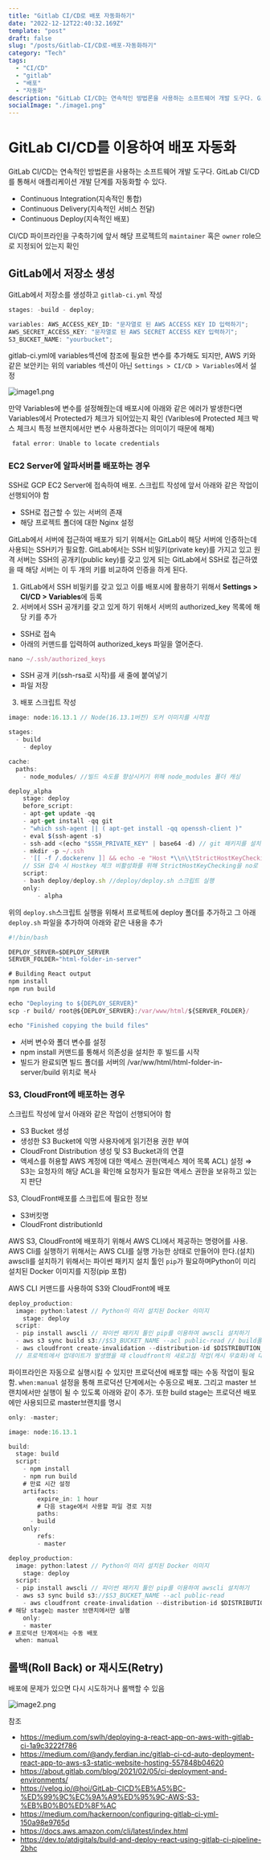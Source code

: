 ```yaml
---
title: "Gitlab CI/CD로 배포 자동화하기"
date: "2022-12-12T22:40:32.169Z"
template: "post"
draft: false
slug: "/posts/Gitlab-CI/CD로-배포-자동화하기"
category: "Tech"
tags:
  - "CI/CD"
  - "gitlab"
  - "배포"
  - "자동화"
description: "GitLab CI/CD는 연속적인 방법론을 사용하는 소프트웨어 개발 도구다. GitLab CI/CD를 통해서 애플리케이션 개발 단계를 자동화할 수 있다."
socialImage: "./image1.png"
---
```


# GitLab CI/CD를 이용하여 배포 자동화

GitLab CI/CD는 연속적인 방법론을 사용하는 소프트웨어 개발 도구다. GitLab CI/CD를 통해서 애플리케이션 개발 단계를 자동화할 수 있다.

- Continuous Integration(지속적인 통합)
- Continuous Delivery(지속적인 서비스 전달)
- Continuous Deploy(지속적인 배포)

CI/CD 파이프라인을 구축하기에 앞서 해당 프로젝트의 `maintainer` 혹은 `owner` role으로 지정되어 있는지 확인

## GitLab에서 저장소 생성

GitLab에서 저장소를 생성하고 `gitlab-ci.yml` 작성

```jsx
stages: -build - deploy;

variables: AWS_ACCESS_KEY_ID: "문자열로 된 AWS ACCESS KEY ID 입력하기";
AWS_SECRET_ACCESS_KEY: "문자열로 된 AWS SECRET ACCESS KEY 입력하기";
S3_BUCKET_NAME: "yourbucket";
```

gitlab-ci.yml에 variables섹션에 참조에 필요한 변수를 추가해도 되지만, AWS 키와 같은 보안키는 위의 variables 섹션이 아닌 `Settings > CI/CD > Variables`에서 설정

![image1.png](./image1.png)

만약 Variables에 변수를 설정해줬는데 배포시에 아래와 같은 에러가 발생한다면 Variables에서 Protected가 체크가 되어있는지 확인
(Varibles에 Protected 체크 박스 체크시 특정 브랜치에서만 변수 사용하겠다는 의미이기 때문에 해제)

```jsx
 fatal error: Unable to locate credentials

```

### EC2 Server에 알파서버를 배포하는 경우

SSH로 GCP EC2 Server에 접속하여 배포. 스크립트 작성에 앞서 아래와 같은 작업이 선행되어야 함

- SSH로 접근할 수 있는 서버의 존재
- 해당 프로젝트 폴더에 대한 Nginx 설정

GitLab에서 서버에 접근하여 배포가 되기 위해서는 GitLab이 해당 서버에 인증하는데 사용되는 SSH키가 필요함. GitLab에서는 SSH 비밀키(private key)를 가지고 있고 원격 서버는 SSH의 공개키(public key)를 갖고 있게 되는 GitLab에서 SSH로 접근하였을 때 해당 서버는 이 두 개의 키를 비교하여 인증을 하게 된다.

1. GitLab에서 SSH 비밀키를 갖고 있고 이를 배포시에 활용하기 위해서 **Settings > CI/CD > Variables**에 등록
2. 서버에서 SSH 공개키를 갖고 있게 하기 위해서 서버의 authorized_key 목록에 해당 키를 추가

- SSH로 접속
- 아래의 커맨드를 입력하여 authorized_keys 파일을 열어준다.

```jsx
nano ~/.ssh/authorized_keys
```

- SSH 공개 키(ssh-rsa로 시작)를 새 줄에 붙여넣기
- 파일 저장

3. 배포 스크립트 작성

```jsx
image: node:16.13.1 // Node(16.13.1버전) 도커 이미지를 시작점

stages:
  - build
	- deploy

cache:
  paths:
    - node_modules/ //빌드 속도를 향상시키기 위해 node_modules 폴더 캐싱

deploy_alpha
	stage: deploy
	before_script:
	- apt-get update -qq
	- apt-get install -qq git
	- "which ssh-agent || ( apt-get install -qq openssh-client )"
	- eval $(ssh-agent -s)
	- ssh-add <(echo "$SSH_PRIVATE_KEY" | base64 -d) // git 패키지를 설치한 다음 SSH_Private_KEY를 추가
	- mkdir -p ~/.ssh
	- '[[ -f /.dockerenv ]] && echo -e "Host *\\n\\tStrictHostKeyChecking no\\n\\n" > ~/.ssh/config'
    // SSH 접속 시 Hostkey 체크 비활성화를 위해 StrictHostKeyChecking을 no로 세팅
	script:
	- bash deploy/deploy.sh //deploy/deploy.sh 스크립트 실행
	only:
		- alpha
```

위의 `deploy.sh`스크립트 실행을 위해서 프로젝트에 deploy 폴더를 추가하고 그 아래 `deploy.sh` 파일을 추가하여 아래와 같은 내용을 추가

```jsx
#!/bin/bash

DEPLOY_SERVER=$DEPLOY_SERVER
SERVER_FOLDER="html-folder-in-server"

# Building React output
npm install
npm run build

echo "Deploying to ${DEPLOY_SERVER}"
scp -r build/ root@${DEPLOY_SERVER}:/var/www/html/${SERVER_FOLDER}/

echo "Finished copying the build files"
```

- 서버 변수와 폴더 변수를 설정
- npm install 커맨드를 통해서 의존성을 설치한 후 빌드를 시작
- 빌드가 완료되면 빌드 폴더를 서버의 /var/ww/html/html-folder-in-server/build 위치로 복사

### S3, CloudFront에 배포하는 경우

스크립트 작성에 앞서 아래와 같은 작업이 선행되어야 함

- S3 Bucket 생성
- 생성한 S3 Bucket에 익명 사용자에게 읽기전용 권한 부여
- CloudFront Distribution 생성 및 S3 Bucket과의 연결
- 액세스를 허용할 AWS 계정에 대한 액세스 권한(액세스 제어 목록 ACL) 설정 ⇒ S3는 요청자의 해당 ACL을 확인해 요청자가 필요한 액세스 권한을 보유하고 있는지 판단

S3, CloudFront배포를 스크립트에 필요한 정보

- S3버킷명
- CloudFront distributionId

AWS S3, CloudFront에 배포하기 위해서 AWS CLI에서 제공하는 명령어를 사용.
AWS Cli를 실행하기 위해서는 AWS CLI를 실행 가능한 상태로 만들어야 한다.(설치)
awscli를 설치하기 위해서는 파이썬 패키지 설치 툴인 `pip`가 필요하며Python이 미리 설치된 Docker 이미지를 지정(pip 포함)

AWS CLI 커맨드를 사용하여 S3와 CloudFront에 배포

```jsx
deploy_production:
  image: python:latest // Python이 미리 설치된 Docker 이미지
	stage: deploy
  script:
  - pip install awscli // 파이썬 패키지 툴인 pip를 이용하여 awscli 설치하기
  - aws s3 sync build s3://$S3_BUCKET_NAME --acl public-read // build폴더를 s3의 버킷과 동기화
  - aws cloudfront create-invalidation --distribution-id $DISTRIBUTION_ID --paths "/*"
  // 프로젝트에서 업데이트가 발생했을 때 cloudfront의 새로고침 작업(캐시 무효화)에 대해서 명시
```

파이프라인은 자동으로 실행시킬 수 있지만 프로덕션에 배포할 때는 수동 작업이 필요함. `when:manual` 설정을 통해 프로덕션 단계에서는 수동으로 배포. 그리고 master 브랜치에서만 실행이 될 수 있도록 아래와 같이 추가. 또한 build stage는 프로덕션 배포에만 사용되므로 master브랜치를 명시

```jsx
only: -master;
```

```jsx
image: node:16.13.1

build:
  stage: build
  script:
    - npm install
    - npm run build
	# 만료 시간 설정
	artifacts:
		expire_in: 1 hour
		# 다음 stage에서 사용할 파일 경로 지정
		paths:
      - build
	only:
		refs:
		- master

deploy_production:
  image: python:latest // Python이 미리 설치된 Docker 이미지
	stage: deploy
  script:
  - pip install awscli // 파이썬 패키지 툴인 pip를 이용하여 awscli 설치하기
  - aws s3 sync build s3://$S3_BUCKET_NAME --acl public-read
	- aws cloudfront create-invalidation --distribution-id $DISTRIBUTION_ID --paths "/*"
# 해당 stage는 master 브랜치에서만 실행
	only:
	- master
# 프로덕션 단계에서는 수동 배포
  when: manual
```

## 롤백(Roll Back) or 재시도(Retry)

배포에 문제가 있으면 다시 시도하거나 롤백할 수 있음

![image2.png](./image2.png)

참조

- https://medium.com/swlh/deploying-a-react-app-on-aws-with-gitlab-ci-1a9c3222f786
- https://medium.com/@andy.ferdian.inc/gitlab-ci-cd-auto-deployment-react-app-to-aws-s3-static-website-hosting-557848b04620
- https://about.gitlab.com/blog/2021/02/05/ci-deployment-and-environments/
- https://velog.io/@hoi/GitLab-CICD%EB%A5%BC-%ED%99%9C%EC%9A%A9%ED%95%9C-AWS-S3-%EB%B0%B0%ED%8F%AC
- https://medium.com/hackernoon/configuring-gitlab-ci-yml-150a98e9765d
- https://docs.aws.amazon.com/cli/latest/index.html
- https://dev.to/atdigitals/build-and-deploy-react-using-gitlab-ci-pipeline-2bhc

